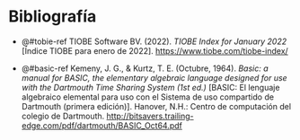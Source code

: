 # Bibliografía
<!-- Con normas APA: -->

<!-- TIOBE Index for January 2022 https://www.tiobe.com/tiobe-index/-->
- @#tobie-ref TIOBE Software BV. (2022). *TIOBE Index for January 2022* [Índice TIOBE para enero de 2022]. https://www.tiobe.com/tiobe-index/

- @#basic-ref Kemeny, J. G., & Kurtz, T. E. (Octubre, 1964). *Basic: a manual for BASIC, the elementary algebraic language designed for use with the Dartmouth Time Sharing System (1st ed.)* [BASIC: El lenguaje algebraico elemental para uso con el Sistema de uso compartido de Dartmouth (primera edición)]. Hanover, N.H.: Centro de computación del colegio de Dartmouth. http://bitsavers.trailing-edge.com/pdf/dartmouth/BASIC_Oct64.pdf

